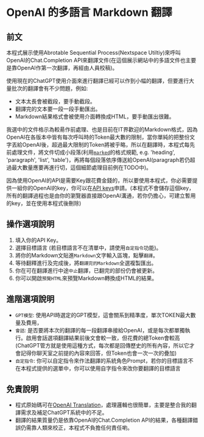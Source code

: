 # OpenAI 的多語言 Markdown 翻譯

## 前文

本程式展示使用Abrotable Sequential Process(Nextspace Utiltiy)來呼叫OpenAI的Chat.Completion API來翻譯文件(在這個展示網站中的多語文件也主要是靠OpenAI作第一次翻譯，再經由人員校稿)。

使用現在的ChatGPT使用介面來進行翻譯已經可以作到小幅的翻譯，但要進行大量批次的翻譯會有不少問題，例如:
 * 文本太長會被截段，要手動截段。
 * 翻譯完的文本要一段一段手動匯出。
 * Markdown結果格式會被使用介面轉換成HTML，要手動匯出很難。

我選中的文件格示為較昜作前處理、也是目前在IT界歡迎的Markdown格式，因為OpenAI在各版本中皆有每次呼叫時的Token最大數的限制，當你單純的把整份文字丟給OpenAI後，超過最大限制的Token將被乎略，所以在翻譯時，本程式每先前處理文件，將文件切成小段落(利用[`marked`](https://www.npmjs.com/package/marked)的格式規範, e.g. 'heading', 'paragraph', 'list', 'table')，再將每個段落依序傳送給OpenAI(paragraph若仍超過最大數量應要再進行切，這個細節處理目前例在TODO中)。

因為使用OpenAI的API是需要Key跟花費金錢的，所以要使用本程式，你必需要提供一組你的OpenAI的key，你可以在[API keys](https://platform.openai.com/api-keys)申請。(本程式不會儲存這個key，所有的翻譯過程也是由你的瀏覽器直接跟OpenAI溝通，若你仍擔心，可建立暫用的key，並在使用本程式後刪除)

## 操作選項說明

 1. 填入你的API Key。
 2. 選擇目標語言 (若目標語言不在清單中，請使用`自定指令`功能)。
 3. 將你的Markdown文貼進`Markdown`文字輸入區塊，點擊`翻譯`。
 4. 等待翻釋進行及完成後，將`翻譯完的Markdown`全選複製匯出。
 5. 你在可在翻譯進行中途`中止`翻譯，已翻完的部份仍會被更新。
 6. 你可以開啟`預覽HTML`來預覽Markdown轉換成HTML的結果。
 
## 進階選項說明

 * `GPT模型`: 使用API時選定的GPT模型，這會關系到精準度，單次TOKEN最大數量及費用，
 * `會話`: 是否要將本次的翻譯的每一段翻譯串接給OpenAI，或是每次都單獨執行。啟用會話選項翻譯結果前後文會較一致，但花費的總Token會較高(ChatGPT管方就是使用這種方式，每次都是回傳歷史的所有內容，所以它才會記得你聊天室之前提的內容來回答，但Token也會一次一次的疊加)
 * `自定指令`: 你可以自定指令來作法翻譯的系統角色Prompt，若你的目標語言不在本程式提供的選單中，你可以使用自字指令來改你要翻譯的目標語言

## 免責說明

 * 程式原始碼可在[OpenAI Translation](https://github.com/dennischen/nextspace-demo/tree/master/src/app/demo/openai-translation)，處理邏輯也很簡單，主要是整合我的翻譯需求及補足ChatGPT系統中的不足。
 * 翻譯的結果質量仍是依靠OpenAI的Chat.Completion API的結果，各種翻譯錯誤仍需靠人類來校正，本程式不負擔任何責任喲。
